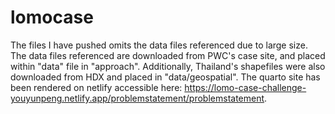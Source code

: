 # lomocase
The files I have pushed omits the data files referenced due to large size. The data files referenced are downloaded from PWC's case site, and placed within "data" file in "approach". 
Additionally, Thailand's shapefiles were also downloaded from HDX and placed in "data/geospatial".
The quarto site has been rendered on netlify accessible here: https://lomo-case-challenge-youyunpeng.netlify.app/problemstatement/problemstatement.
